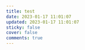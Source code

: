 ```yaml
---
title: test
date: 2023-01-17 11:01:07
updated: 2023-01-17 11:01:07
sticky: false
cover: false
comments: true
---
```

